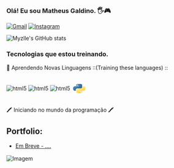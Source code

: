 
### Olá! Eu sou Matheus Galdino. 🖐️🎮

[![Gmail](https://img.shields.io/badge/Gmail-D14836?style=for-the-badge&logo=gmail&logoColor=white)](link)
[![Instagram](https://img.shields.io/badge/Instagram-E4405F?style=for-the-badge&logo=instagram&logoColor=white)](link)

![Myzlle's GitHub stats](https://github-readme-stats.vercel.app/api?username=Myzlle&show_icons=true&theme=radical)

### Tecnologias que estou treinando.
🚀 Aprendendo Novas Linguagens ::(Training these languages) ::

<div style="display: inline_block"><br/>
 
 <img align="center" alt="html5" src="https://img.shields.io/badge/HTML5-E34F26?style=for-the-badge&logo=html5&logoColor=white" />
  <img align="center" alt="html5" src="https://img.shields.io/badge/CSS-239120?&style=for-the-badge&logo=css3&logoColor=white" />
  <img align="center" alt="html5" src="https://img.shields.io/badge/JavaScript-F7DF1E?style=for-the-badge&logo=javascript&logoColor=blacklogoColor=F7DF1E" />
  <img align="center" alt="Python" height="30" width="40" src="https://raw.githubusercontent.com/devicons/devicon/master/icons/python/python-original.svg">
 
 </div><br/>

 🖍  Iniciando no mundo da programação 🖍 

<!-- Portfolio -->
## Portfolio:
- [Em Breve - .... ](LINK)
<!-- GIF -->
<p align="left">
  <img align="center" src="https://github.com/VariableBee/VariableBee/assets/77739311/4e9f41af-6b57-49a7-b15a-74322e96b4d7" alt="Imagem">
</p>
